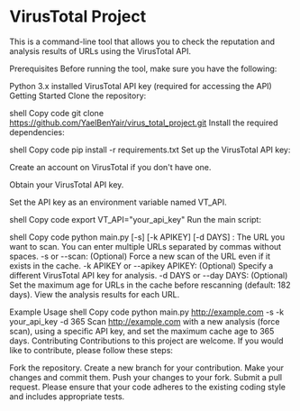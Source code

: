 # VirusTotal Project
This is a command-line tool that allows you to check the reputation and analysis results of URLs using the VirusTotal API.

Prerequisites
Before running the tool, make sure you have the following:

Python 3.x installed
VirusTotal API key (required for accessing the API)
Getting Started
Clone the repository:

shell
Copy code
git clone https://github.com/YaelBenYair/virus_total_project.git
Install the required dependencies:

shell
Copy code
pip install -r requirements.txt
Set up the VirusTotal API key:

Create an account on VirusTotal if you don't have one.

Obtain your VirusTotal API key.

Set the API key as an environment variable named VT_API.

shell
Copy code
export VT_API="your_api_key"
Run the main script:

shell
Copy code
python main.py <url> [-s] [-k APIKEY] [-d DAYS]
<url>: The URL you want to scan. You can enter multiple URLs separated by commas without spaces.
-s or --scan: (Optional) Force a new scan of the URL even if it exists in the cache.
-k APIKEY or --apikey APIKEY: (Optional) Specify a different VirusTotal API key for analysis.
-d DAYS or --day DAYS: (Optional) Set the maximum age for URLs in the cache before rescanning (default: 182 days).
View the analysis results for each URL.

Example Usage
shell
Copy code
python main.py http://example.com -s -k your_api_key -d 365
Scan http://example.com with a new analysis (force scan), using a specific API key, and set the maximum cache age to 365 days.
Contributing
Contributions to this project are welcome. If you would like to contribute, please follow these steps:

Fork the repository.
Create a new branch for your contribution.
Make your changes and commit them.
Push your changes to your fork.
Submit a pull request.
Please ensure that your code adheres to the existing coding style and includes appropriate tests.
